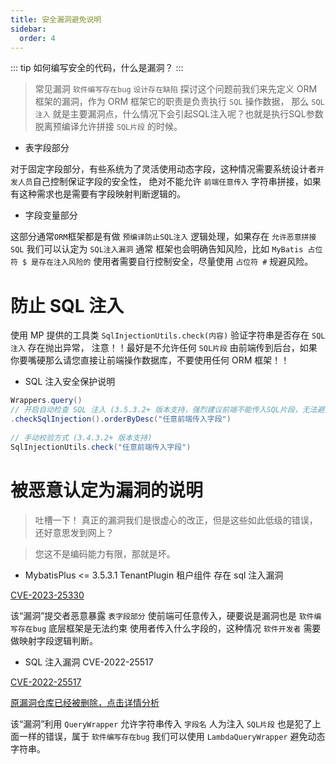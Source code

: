 ```yaml
---
title: 安全漏洞避免说明
sidebar:
  order: 4
---
```


::: tip
如何编写安全的代码，什么是漏洞？
:::

> 常见漏洞 `软件编写存在bug` `设计存在缺陷` 探讨这个问题前我们来先定义 ORM 框架的漏洞，作为 ORM 框架它的职责是负责执行 `SQL` 操作数据，
那么 `SQL注入` 就是主要漏洞点，什么情况下会引起SQL注入呢？也就是执行SQL参数脱离预编译允许拼接 `SQL片段` 的时候。

- 表字段部分

对于固定字段部分，有些系统为了灵活使用动态字段，这种情况需要系统设计者`开发人员`自己控制保证字段的安全性，
绝对不能允许 `前端任意传入` 字符串拼接，如果有这种需求也是需要有字段映射判断逻辑的。

- 字段变量部分

这部分通常`ORM`框架都是有做 `预编译防止SQL注入` 逻辑处理，如果存在 `允许恶意拼接SQL` 我们可以认定为 `SQL注入漏洞` 通常
框架也会明确告知风险，比如 `MyBatis 占位符 $ 是存在注入风险的` 使用者需要自行控制安全，尽量使用 `占位符 #` 规避风险。


# 防止 SQL 注入

使用 MP 提供的工具类 `SqlInjectionUtils.check(内容)` 验证字符串是否存在 `SQL 注入` 存在抛出异常，
注意！！最好是不允许任何 `SQL片段` 由前端传到后台，如果你要嘴硬那么请您直接让前端操作数据库，不要使用任何 ORM 框架！！ 

- SQL 注入安全保护说明

```java
Wrappers.query()
// 开启自动检查 SQL 注入 (3.5.3.2+ 版本支持，强烈建议前端不能传入SQL片段，无法避免必须验证合法性)
.checkSqlInjection().orderByDesc("任意前端传入字段")
​
// 手动校验方式 (3.4.3.2+ 版本支持)
SqlInjectionUtils.check("任意前端传入字段")
```

# 被恶意认定为漏洞的说明

> 吐槽一下！ 真正的漏洞我们是很虚心的改正，但是这些如此低级的错误，还好意思发到网上？

> 您这不是编码能力有限，那就是坏。

- MybatisPlus <= 3.5.3.1 TenantPlugin 租户组件 存在 sql 注入漏洞

[CVE-2023-25330](https://nvd.nist.gov/vuln/detail/CVE-2023-25330)

该“漏洞”提交者恶意暴露 `表字段部分` 使前端可任意传入，硬要说是漏洞也是 `软件编写存在bug` 底层框架是无法约束
使用者传入什么字段的，这种情况 `软件开发者` 需要做映射字段逻辑判断。

- SQL 注入漏洞 CVE-2022-25517

[CVE-2022-25517](https://cve.mitre.org/cgi-bin/cvename.cgi?name=CVE-2022-25517)

[原漏洞仓库已经被删除，点击详情分析](https://mp.weixin.qq.com/s/NdtCuDFK-aTgaQUADtdfnA)

该“漏洞”利用 `QueryWrapper` 允许字符串传入 `字段名` 人为注入 `SQL片段` 也是犯了上面一样的错误，属于 `软件编写存在bug`
我们可以使用 `LambdaQueryWrapper` 避免动态字符串。
